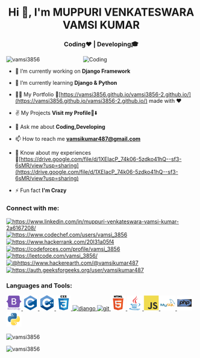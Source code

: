 

<h1 align="center">Hi 👋, I'm MUPPURI VENKATESWARA VAMSI KUMAR</h1>
<h3 align="center">Coding❤️ | Developing🎓</h3>


<img align="right" alt="Coding" width="300" src="https://media.istockphoto.com/vectors/programming-design-concept-vector-id947663966?k=20&m=947663966&s=612x612&w=0&h=JUMJJkuDL6c9vReaJVL3Y4pDvJtqMzSVVYiJ6CSE-8A=">

<p align="left"> <img src="https://komarev.com/ghpvc/?username=vamsi3856&label=Profile%20views&color=0e75b6&style=flat" alt="vamsi3856" /> </p>


- 🔭 I’m currently working on **Django Framework**

- 🌱 I’m currently learning **Django & Python**

- 👨‍💻 My Portfolio 🔗[https://vamsi3856.github.io/vamsi3856-2.github.io/](https://vamsi3856.github.io/vamsi3856-2.github.io/) made with ❤️
- ✌️ My Projects **Visit my Profile**💚⬇️

- 💬 Ask me about **Coding,Developing**

- 📫 How to reach me **vamsikumar487@gmail.com**

- 📄 Know about my experiences 🔗[https://drive.google.com/file/d/1XEIacP_74k06-5zdko41hQ--sf3-6sMR/view?usp=sharing](https://drive.google.com/file/d/1XEIacP_74k06-5zdko41hQ--sf3-6sMR/view?usp=sharing)

- ⚡ Fun fact **I'm Crazy**

<h3 align="left">Connect with me:</h3>
<p align="left">
<a href="https://linkedin.com/in/https://www.linkedin.com/in/muppuri-venkateswara-vamsi-kumar-2a6167208/" target="blank"><img align="center" src="https://raw.githubusercontent.com/rahuldkjain/github-profile-readme-generator/master/src/images/icons/Social/linked-in-alt.svg" alt="https://www.linkedin.com/in/muppuri-venkateswara-vamsi-kumar-2a6167208/" height="30" width="40" /></a>
<a href="https://www.codechef.com/users/https://www.codechef.com/users/vamsi_3856" target="blank"><img align="center" src="https://cdn.jsdelivr.net/npm/simple-icons@3.1.0/icons/codechef.svg" alt="https://www.codechef.com/users/vamsi_3856" height="30" width="40" /></a>
<a href="https://www.hackerrank.com/https://www.hackerrank.com/20l31a05f4" target="blank"><img align="center" src="https://raw.githubusercontent.com/rahuldkjain/github-profile-readme-generator/master/src/images/icons/Social/hackerrank.svg" alt="https://www.hackerrank.com/20l31a05f4" height="30" width="40" /></a>
<a href="https://codeforces.com/profile/https://codeforces.com/profile/vamsi_3856" target="blank"><img align="center" src="https://raw.githubusercontent.com/rahuldkjain/github-profile-readme-generator/master/src/images/icons/Social/codeforces.svg" alt="https://codeforces.com/profile/vamsi_3856" height="30" width="40" /></a>
<a href="https://www.leetcode.com/https://leetcode.com/vamsi_3856/" target="blank"><img align="center" src="https://raw.githubusercontent.com/rahuldkjain/github-profile-readme-generator/master/src/images/icons/Social/leet-code.svg" alt="https://leetcode.com/vamsi_3856/" height="30" width="40" /></a>
<a href="https://www.hackerearth.com/@https://www.hackerearth.com/@vamsikumar487" target="blank"><img align="center" src="https://raw.githubusercontent.com/rahuldkjain/github-profile-readme-generator/master/src/images/icons/Social/hackerearth.svg" alt="@https://www.hackerearth.com/@vamsikumar487" height="30" width="40" /></a>
<a href="https://auth.geeksforgeeks.org/user/https://auth.geeksforgeeks.org/user/vamsikumar487" target="blank"><img align="center" src="https://raw.githubusercontent.com/rahuldkjain/github-profile-readme-generator/master/src/images/icons/Social/geeks-for-geeks.svg" alt="https://auth.geeksforgeeks.org/user/vamsikumar487" height="30" width="40" /></a>
</p>

<h3 align="left">Languages and Tools:</h3>
<p align="left"> <a href="https://getbootstrap.com" target="_blank" rel="noreferrer"> <img src="https://raw.githubusercontent.com/devicons/devicon/master/icons/bootstrap/bootstrap-plain-wordmark.svg" alt="bootstrap" width="40" height="40"/> </a> <a href="https://www.cprogramming.com/" target="_blank" rel="noreferrer"> <img src="https://raw.githubusercontent.com/devicons/devicon/master/icons/c/c-original.svg" alt="c" width="40" height="40"/> </a> <a href="https://www.w3schools.com/cpp/" target="_blank" rel="noreferrer"> <img src="https://raw.githubusercontent.com/devicons/devicon/master/icons/cplusplus/cplusplus-original.svg" alt="cplusplus" width="40" height="40"/> </a> <a href="https://www.w3schools.com/css/" target="_blank" rel="noreferrer"> <img src="https://raw.githubusercontent.com/devicons/devicon/master/icons/css3/css3-original-wordmark.svg" alt="css3" width="40" height="40"/> </a> <a href="https://www.djangoproject.com/" target="_blank" rel="noreferrer"> <img src="https://cdn.worldvectorlogo.com/logos/django.svg" alt="django" width="40" height="40"/> </a> <a href="https://git-scm.com/" target="_blank" rel="noreferrer"> <img src="https://www.vectorlogo.zone/logos/git-scm/git-scm-icon.svg" alt="git" width="40" height="40"/> </a> <a href="https://www.w3.org/html/" target="_blank" rel="noreferrer"> <img src="https://raw.githubusercontent.com/devicons/devicon/master/icons/html5/html5-original-wordmark.svg" alt="html5" width="40" height="40"/> </a> <a href="https://www.java.com" target="_blank" rel="noreferrer"> <img src="https://raw.githubusercontent.com/devicons/devicon/master/icons/java/java-original.svg" alt="java" width="40" height="40"/> </a> <a href="https://developer.mozilla.org/en-US/docs/Web/JavaScript" target="_blank" rel="noreferrer"> <img src="https://raw.githubusercontent.com/devicons/devicon/master/icons/javascript/javascript-original.svg" alt="javascript" width="40" height="40"/> </a> <a href="https://www.mysql.com/" target="_blank" rel="noreferrer"> <img src="https://raw.githubusercontent.com/devicons/devicon/master/icons/mysql/mysql-original-wordmark.svg" alt="mysql" width="40" height="40"/> </a> <a href="https://www.php.net" target="_blank" rel="noreferrer"> <img src="https://raw.githubusercontent.com/devicons/devicon/master/icons/php/php-original.svg" alt="php" width="40" height="40"/> </a> <a href="https://www.python.org" target="_blank" rel="noreferrer"> <img src="https://raw.githubusercontent.com/devicons/devicon/master/icons/python/python-original.svg" alt="python" width="40" height="40"/> </a> </p>

<p><img align="center" src="https://github-readme-stats.vercel.app/api/top-langs?username=vamsi3856&show_icons=true&locale=en&layout=compact" alt="vamsi3856" /></p>

<p><img align="center" src="https://github-readme-streak-stats.herokuapp.com/?user=vamsi3856&" alt="vamsi3856" /></p>

